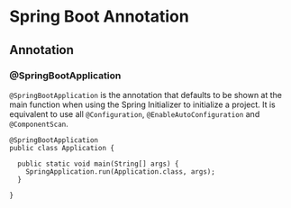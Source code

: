 # Spring Boot Annotation

## Annotation

### **@SpringBootApplication**

`@SpringBootApplication` is the annotation that defaults to be shown at the main function when using the Spring Initializer to initialize a project. It is equivalent to use all `@Configuration`, `@EnableAutoConfiguration` and `@ComponentScan`.

    @SpringBootApplication
    public class Application {

      public static void main(String[] args) {
        SpringApplication.run(Application.class, args);
      }

    }

